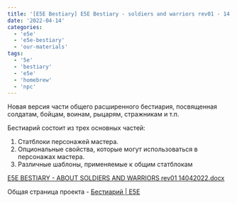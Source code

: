 ```yaml
---
title: '[E5E Bestiary] E5E Bestiary - soldiers and warriors rev01 - 14.04.2022'
date: '2022-04-14'
categories:
  - 'e5e'
  - 'e5e-bestiary'
  - 'our-materials'
tags:
  - '5e'
  - 'bestiary'
  - 'e5e'
  - 'homebrew'
  - 'npc'
---
```


Новая версия части общего расширенного бестиария, посвященная солдатам, бойцам, воинам, рыцарям, стражникам и т.п.

Бестиарий состоит из трех основных частей:

1. Статблоки персонажей мастера.
2. Опциональные свойства, которые могут использоваться в персонажах мастера.
3. Различные шаблоны, применяемые к общим статблокам

[E5E BESTIARY - ABOUT SOLDIERS AND WARRIORS rev01 14042022.docx](https://1drv.ms/w/s!Atcrhwwo1lBA19BScNR1rsp2ZRRa1g?e=P14i2P)

Общая страница проекта - [Бестиарий | E5E](https://cyborgsandmages.com/e5e-expanded-fifth-edition/e5e-bestiary/)
